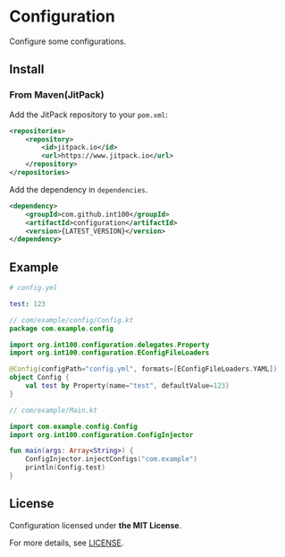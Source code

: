 # Configuration

Configure some configurations.

## Install
### From Maven(JitPack)
Add the JitPack repository to your `pom.xml`:
```xml
<repositories>
	<repository>
		<id>jitpack.io</id>
		<url>https://www.jitpack.io</url>
	</repository>
</repositories>
```
Add the dependency in `dependencies`.
```xml
<dependency>
    <groupId>com.github.int100</groupId>
    <artifactId>configuration</artifactId>
    <version>{LATEST_VERSION}</version>
</dependency>
```

## Example

```yaml
# config.yml

test: 123
```

```kotlin
// com/example/config/Config.kt
package com.example.config

import org.int100.configuration.delegates.Property
import org.int100.configuration.EConfigFileLoaders

@Config(configPath="config.yml", formats=[EConfigFileLoaders.YAML])
object Config {
    val test by Property(name="test", defaultValue=123)
}
```

```kotlin
// com/example/Main.kt

import com.example.config.Config
import org.int100.configuration.ConfigInjector

fun main(args: Array<String>) {
    ConfigInjector.injectConfigs("com.example")
    println(Config.test)
}
```

## License
Configuration licensed under **the MIT License**.

For more details, see [LICENSE](LICENSE).
